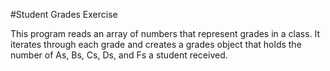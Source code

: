 #Student Grades Exercise

This program reads an array of numbers that represent grades in a class. It iterates through each grade and creates a grades object that holds the number of As, Bs, Cs, Ds, and Fs a student received.